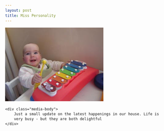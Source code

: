 ```yaml
---
layout: post
title: Miss Personality
---
```

<div class="media">
    <img src="/images/content/dsc00294.jpg" alt="photo"/>

    <div class="media-body">
        Just a small update on the latest happenings in our house. Life is
        very busy - but they are both delightful
    </div>
</div>
